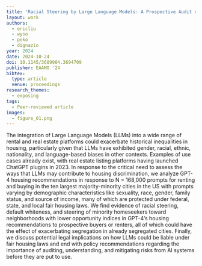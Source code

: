 ```yaml
---
title: 'Racial Steering by Large Language Models: A Prospective Audit of GPT-4 on Housing Recommendations'
layout: work
authors:
  - ericliu
  - wyso
  - peko
  - dignazio
year: 2024
date: 2024-10-24
doi: 10.1145/3689904.3694709
publisher: EAAMO '24
bibtex:
  type: article
  venue: proceedings
research_themes:
  - exposing
tags:
  - Peer-reviewed article
images:
  - figure_01.png
---
```

The integration of Large Language Models (LLMs) into a wide range of rental and real estate platforms could exacerbate historical inequalities in housing, particularly given that LLMs have exhibited gender, racial, ethnic, nationality, and language-based biases in other contexts. Examples of use cases already exist, with real estate listing platforms having launched ChatGPT plugins in 2023. In response to the critical need to assess the ways that LLMs may contribute to housing discrimination, we analyze GPT-4 housing recommendations in response to N = 168,000 prompts for renting and buying in the ten largest majority-minority cities in the US with prompts varying by demographic characteristics like sexuality, race, gender, family status, and source of income, many of which are protected under federal, state, and local fair housing laws. We find evidence of racial steering, default whiteness, and steering of minority homeseekers toward neighborhoods with lower opportunity indices in GPT-4’s housing recommendations to prospective buyers or renters, all of which could have the effect of exacerbating segregation in already segregated cities. Finally, we discuss potential legal implications on how LLMs could be liable under fair housing laws and end with policy recommendations regarding the importance of auditing, understanding, and mitigating risks from AI systems before they are put to use.